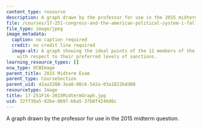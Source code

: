 ```yaml
---
content_type: resource
description: A graph drawn by the professor for use in the 2015 midterm question.
file: /courses/17-251-congress-and-the-american-political-system-i-fall-2016/32ff39a592be0b97bba537b8f4246d6c_17-251F16-2015MidtermGraph.jpg
file_type: image/jpeg
image_metadata:
  caption: no caption required
  credit: no credit line required
  image-alt: A graph showing the ideal points of the 11 members of the legislature
    with respect to their preferred levels of sanctions.
learning_resource_types: []
ocw_type: OCWImage
parent_title: 2015 Midterm Exam
parent_type: CourseSection
parent_uid: 42aa3208-3ea8-08c6-542a-03a1822bdd80
resourcetype: Image
title: 17-251F16-2015MidtermGraph.jpg
uid: 32ff39a5-92be-0b97-bba5-37b8f4246d6c
---
```

A graph drawn by the professor for use in the 2015 midterm question.

